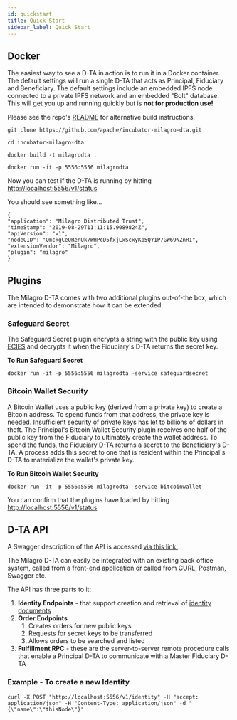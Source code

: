 ```yaml
---
id: quickstart
title: Quick Start
sidebar_label: Quick Start
---
```


## Docker
The easiest way to see a D-TA in action is to run it in a Docker container. The default settings will run a single D-TA that acts as Principal, Fiduciary and Beneficiary. The default settings include an embedded IPFS node connected to a private IPFS network and an embedded "Bolt" database. This will get you up and running quickly but is **not for production use!**

Please see the repo's [README](https://github.com/apache/incubator-milagro-dta) for alternative build instructions.

```
git clone https://github.com/apache/incubator-milagro-dta.git

cd incubator-milagro-dta

docker build -t milagrodta .

docker run -it -p 5556:5556 milagrodta

```

Now you can test if the D-TA is running by hitting [http://localhost:5556/v1/status](http://localhost:5556/v1/status)

You should see something like...

```
{
"application": "Milagro Distributed Trust",
"timeStamp": "2019-08-29T11:11:15.9089824Z",
"apiVersion": "v1",
"nodeCID": "QmckgCeQRenUk7WHPcD5fxjLxScxyKp5QY1P7GW69NZnR1",
"extensionVendor": "Milagro",
"plugin": "milagro"
}

```

## Plugins

The Milagro D-TA comes with two additional plugins out-of-the box, which are intended to demonstrate how it can be extended.

### Safeguard Secret

The Safeguard Secret plugin encrypts a string with the public key using [ECIES](https://medium.com/asecuritysite-when-bob-met-alice/generating-an-encryption-key-without-a-pass-phrase-meet-ecies-bbea1787d846) and decrypts it when the Fiduciary's D-TA returns the secret key.

**To Run Safeguard Secret**
```
docker run -it -p 5556:5556 milagrodta -service safeguardsecret
```
### Bitcoin Wallet Security

A Bitcoin Wallet uses a public key (derived from a private key) to create a Bitcoin address. To spend funds from that address, the private key is needed. Insufficient security of private keys has let to billions of dollars in theft. The Principal's Bitcoin Wallet Security plugin receives one half of the public key from the Fiduciary to ultimately create the wallet address. To spend the funds, the Fiduciary D-TA returns a secret to the Beneficiary's D-TA. A process adds this secret to one that is resident within the Principal's D-TA to materialize the wallet's private key.

**To Run Bitcoin Wallet Security**
```
docker run -it -p 5556:5556 milagrodta -service bitcoinwallet
```

You can confirm that the plugins have loaded by hitting [http://localhost:5556/v1/status](http://localhost:5556/v1/status)

## D-TA API

A Swagger description of the API is accessed [via this link.](/swagger/index.html)

The Milagro D-TA can easily be integrated with an existing back office system, called from a front-end application or called from CURL, Postman, Swagger etc.

The API has three parts to it:

1. **Identity Endpoints** - that support creation and retrieval of [identity documents](dta-details/identity-documents.md)
2. **Order Endpoints** 
    1. Creates orders for new public keys
    2. Requests for secret keys to be transferred
    3. Allows orders to be searched and listed
3. **Fulfillment RPC** - these are the server-to-server remote procedure calls that enable a Principal D-TA to communicate with a Master Fiduciary D-TA

### Example - To create a new Identity

```
curl -X POST "http://localhost:5556/v1/identity" -H "accept: application/json" -H "Content-Type: application/json" -d "{\"name\":\"thisNode\"}"
```








